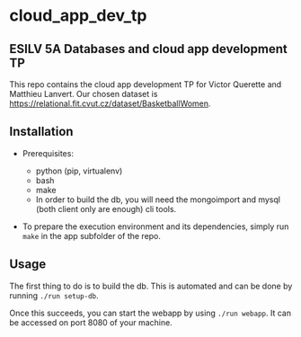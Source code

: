 cloud_app_dev_tp
================

ESILV 5A Databases and cloud app development TP
-----------------------------------------------

This repo contains the cloud app development TP for Victor Querette and Matthieu Lanvert.
Our chosen dataset is https://relational.fit.cvut.cz/dataset/BasketballWomen.

Installation
------------

- Prerequisites:

    - python (pip, virtualenv)
    - bash
    - make
    - In order to build the db, you will need the mongoimport and mysql (both client only are enough) cli tools.

- To prepare the execution environment and its dependencies, simply run `make` in the app subfolder of the repo.

Usage
-----

The first thing to do is to build the db. This is automated and can be done by running `./run setup-db`.

Once this succeeds, you can start the webapp by using `./run webapp`. It can be accessed on port 8080 of your machine.
